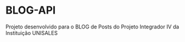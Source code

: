 # BLOG-API
Projeto desenvolvido para o BLOG de Posts do Projeto Integrador IV da Instituição UNISALES
